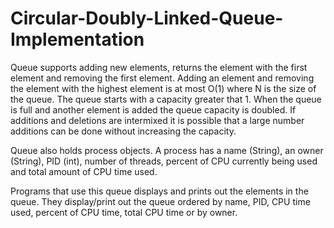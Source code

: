 # Circular-Doubly-Linked-Queue-Implementation

Queue supports adding new elements, returns the element with the first element and removing the first element. Adding an element and removing the element with the highest element is at most O(1) where N is the size of the queue. The queue starts with a capacity greater that 1. When the queue is full and another element is added the queue capacity is doubled. If additions and deletions are intermixed it is possible that a large number additions can be done without increasing the capacity.

Queue also holds process objects. A process has a name (String), an owner (String), PID (int), number of threads, percent of CPU currently being used and total amount of CPU time used.

Programs that use this queue displays and prints out the elements in the queue. They display/print out the queue ordered by name, PID, CPU time used, percent of CPU time, total CPU time or by owner.
